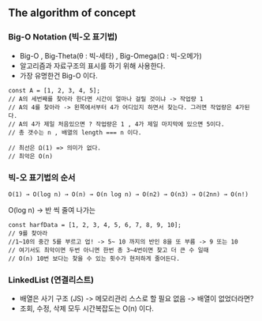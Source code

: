 ## The algorithm of concept

### Big-O Notation (빅-오 표기법)

- Big-O , Big-Theta(θ : 빅-세타) , Big-Omega(Ω : 빅-오메가)
- 알고리즘과 자료구조의 표시를 하기 위해 사용한다.
- 가장 유명한건 Big-O 이다.

```tsx
const A = [1, 2, 3, 4, 5];
// A의 세번째를 찾아라 한다면 시간이 얼마나 걸릴 것이냐 -> 작업량 1
// A의 4를 찾아라 -> 왼쪽에서부터 4가 어디있지 하면서 찾는다. 그러면 작업량은 4가된다.
// A의 4가 제일 처음있으면 ? 작업량은 1 , 4가 제일 마지막에 있으면 5이다.
// 총 갯수는 n , 배열의 length === n 이다.

// 최선은 Ω(1) => 의미가 없다.
// 최악은 O(n)
```

### 빅-오 표기법의 순서

`O(1) → O(log n) → O(n) → O(n log n) → O(n2) → O(n3) → O(2nn) → O(n!)`

O(log n) → 반 씩 줄여 나가는

```tsx
const harfData = [1, 2, 3, 4, 5, 6, 7, 8, 9, 10];
// 9를 찾아라
//1~10의 중간 5를 부르고 업! -> 5~ 10 까지의 반인 8을 또 부름 -> 9 또는 10
// 여기서도 최악이면 두번 아니면 한번 총 3~4번이면 찾고 더 큰 수 일때
// O(n) 10번 보다는 찾을 수 있는 횟수가 현저하게 줄어든다.
```

### LinkedList (연결리스트)

- 배열은 사기 구조 (JS) -> 메모리관리 스스로 할 필요 없음 -> 배열이 없었더라면?
- 조회, 수정, 삭제 모두 시간복잡도는 O(n) 이다.
